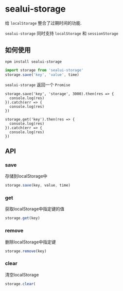 # sealui-storage
给 `localStorage` 整合了过期时间的功能.

`sealui-storage` 同时支持 `localStorage` 和 `sessionStorage`
## 如何使用
`npm install sealui-storage`

```js
import storage from 'sealui-storage'
storage.save('key', 'value', time)
```
`sealui-storage` 返回一个 `Promise`

```
storage.save('key', 'storage', 3000).then(res => {
  console.log(res)
}).catch(err => {
  console.log(res)
})

storage.get('key').then(res => {
  console.log(res)
}).catch(err => {
  console.log(res)
})
```
## API

### save
存储到localStorage中

```js
storage.save(key, value, time)
```
### get
获取localStorage中指定键的值

```js
storage.get(key)
```

### remove
删除localStorage中指定键

```js
storage.remove(key)
```

### clear
清空localStorage

```js
storage.clear(
```
